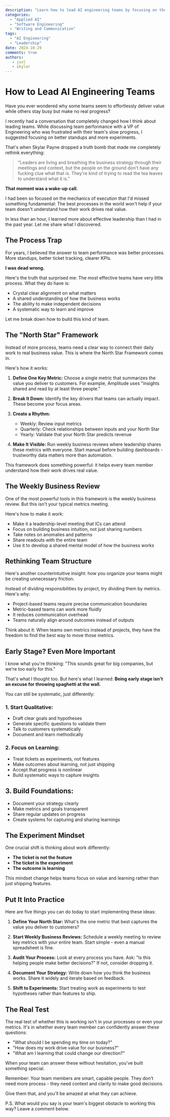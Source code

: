 ```yaml
---
description: "Learn how to lead AI engineering teams by focusing on the right things and empowering your team to make decisions."
categories:
  - "Applied AI"
  - "Software Engineering"
  - "Writing and Communication"
tags:
  - "AI Engineering"
  - "Leadership"
date: 2024-10-29
comments: true
authors:
   - jxnl
   - skylar
---
```


# How to Lead AI Engineering Teams

Have you ever wondered why some teams seem to effortlessly deliver value while others stay busy but make no real progress?

I recently had a conversation that completely changed how I think about leading teams. While discussing team performance with a VP of Engineering who was frustrated with their team's slow progress, I suggested focusing on better standups and more experiments.

That's when Skylar Payne dropped a truth bomb that made me completely rethink everything:

> "Leaders are living and breathing the business strategy through their meetings and context, but the people on the ground don't have any fucking clue what that is. They're kind of trying to read the tea leaves to understand what it is."

**That moment was a wake-up call.**

I had been so focused on the mechanics of execution that I'd missed something fundamental: The best processes in the world won't help if your team doesn't understand how their work drives real value.

In less than an hour, I learned more about effective leadership than I had in the past year. Let me share what I discovered.

## The Process Trap

For years, I believed the answer to team performance was better processes. More standups, better ticket tracking, clearer KPIs.

**I was dead wrong.**

Here's the truth that surprised me: The most effective teams have very little process. What they do have is:
- Crystal clear alignment on what matters
- A shared understanding of how the business works
- The ability to make independent decisions
- A systematic way to learn and improve

Let me break down how to build this kind of team.

## The "North Star" Framework

Instead of more process, teams need a clear way to connect their daily work to real business value. This is where the North Star Framework comes in.

Here's how it works:

1. **Define One Key Metric:** Choose a single metric that summarizes the value you deliver to customers. For example, Amplitude uses "insights shared and read by at least three people."

2. **Break It Down:** Identify the key drivers that teams can actually impact. These become your focus areas.

3. **Create a Rhythm:** 
   - Weekly: Review input metrics
   - Quarterly: Check relationships between inputs and your North Star
   - Yearly: Validate that your North Star predicts revenue

4. **Make It Visible:** Run weekly business reviews where leadership shares these metrics with everyone. Start manual before building dashboards - trustworthy data matters more than automation.

This framework does something powerful: it helps every team member understand how their work drives real value.

## The Weekly Business Review

One of the most powerful tools in this framework is the weekly business review. But this isn't your typical metrics meeting.

Here's how to make it work:
- Make it a leadership-level meeting that ICs can attend
- Focus on building business intuition, not just sharing numbers
- Take notes on anomalies and patterns
- Share readouts with the entire team
- Use it to develop a shared mental model of how the business works

## Rethinking Team Structure

Here's another counterintuitive insight: how you organize your teams might be creating unnecessary friction.

Instead of dividing responsibilities by project, try dividing them by metrics. Here's why:
- Project-based teams require precise communication boundaries
- Metric-based teams can work more fluidly
- It reduces communication overhead
- Teams naturally align around outcomes instead of outputs

Think about it: When teams own metrics instead of projects, they have the freedom to find the best way to move those metrics.

## Early Stage? Even More Important

I know what you're thinking: "This sounds great for big companies, but we're too early for this."

That's what I thought too. But here's what I learned: **Being early stage isn't an excuse for throwing spaghetti at the wall.**

You can still be systematic, just differently:

### 1. Start Qualitative:
   - Draft clear goals and hypotheses
   - Generate specific questions to validate them
   - Talk to customers systematically
   - Document and learn methodically

### 2. Focus on Learning:
   - Treat tickets as experiments, not features
   - Make outcomes about learning, not just shipping
   - Accept that progress is nonlinear
   - Build systematic ways to capture insights

## 3. Build Foundations:
   - Document your strategy clearly
   - Make metrics and goals transparent
   - Share regular updates on progress
   - Create systems for capturing and sharing learnings

## The Experiment Mindset

One crucial shift is thinking about work differently:
- **The ticket is not the feature**
- **The ticket is the experiment**
- **The outcome is learning**

This mindset change helps teams focus on value and learning rather than just shipping features.

## Put It Into Practice

Here are five things you can do today to start implementing these ideas:

1. **Define Your North Star:** What's the one metric that best captures the value you deliver to customers?

2. **Start Weekly Business Reviews:** Schedule a weekly meeting to review key metrics with your entire team. Start simple - even a manual spreadsheet is fine.

3. **Audit Your Process:** Look at every process you have. Ask: "Is this helping people make better decisions?" If not, consider dropping it.

4. **Document Your Strategy:** Write down how you think the business works. Share it widely and iterate based on feedback.

5. **Shift to Experiments:** Start treating work as experiments to test hypotheses rather than features to ship.

## The Real Test

The real test of whether this is working isn't in your processes or even your metrics. It's in whether every team member can confidently answer these questions:

- "What should I be spending my time on today?"
- "How does my work drive value for our business?"
- "What am I learning that could change our direction?"

When your team can answer these without hesitation, you've built something special.

Remember: Your team members are smart, capable people. They don't need more process - they need context and clarity to make good decisions.

Give them that, and you'll be amazed at what they can achieve.

P.S. What would you say is your team's biggest obstacle to working this way? Leave a comment below.
